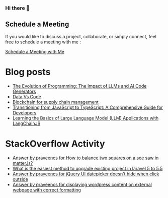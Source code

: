 ### Hi there 👋

## Schedule a Meeting

If you would like to discuss a project, collaborate, or simply connect, feel free to schedule a meeting with me :

[Schedule a Meeting with Me](https://calendly.com/praveencs87/30min)

# Blog posts
<!-- BLOG-POST-LIST:START -->
- [The Evolution of Programming: The Impact of LLMs and AI Code Generators](https://medium.com/@praveencs87/the-evolution-of-programming-the-impact-of-llms-and-ai-code-generators-9b01af08bb90?source=rss-8e2a7dce2432------2)
- [Data Vs Code](https://medium.com/@praveencs87/data-vs-code-55726470aab0?source=rss-8e2a7dce2432------2)
- [Blockchain for supply chain management](https://medium.com/@praveencs87/blockchain-for-supply-chain-management-cce82becbc29?source=rss-8e2a7dce2432------2)
- [Transitioning from JavaScript to TypeScript: A Comprehensive Guide for Developers](https://medium.com/@praveencs87/transitioning-from-javascript-to-typescript-a-comprehensive-guide-for-developers-c0fe33b2f120?source=rss-8e2a7dce2432------2)
- [Learning the Basics of Large Language Model (LLM) Applications with LangChainJS](https://dev.to/praveencs87/learning-the-basics-of-large-language-model-llm-applications-with-langchainjs-4035)
<!-- BLOG-POST-LIST:END -->

# StackOverflow Activity
<!-- STACKOVERFLOW:START -->
- [Answer by praveencs for How to balance two squares on a see saw in matter.js?](https://stackoverflow.com/questions/58072489/how-to-balance-two-squares-on-a-see-saw-in-matter-js/73762583#73762583)
- [What is the easiest method to upgrade existing project in laravel 5 to 5.5](https://stackoverflow.com/questions/48112862/what-is-the-easiest-method-to-upgrade-existing-project-in-laravel-5-to-5-5)
- [Answer by praveencs for jQuery UI datepicker doesn't hide when click outside](https://stackoverflow.com/questions/13333571/jquery-ui-datepicker-doesnt-hide-when-click-outside/33940124#33940124)
- [Answer by praveencs for displaying wordpress content on external webpage with correct formatting](https://stackoverflow.com/questions/23262789/displaying-wordpress-content-on-external-webpage-with-correct-formatting/23266061#23266061)
<!-- STACKOVERFLOW:END -->


<!--
**praveencs87/praveencs87** is a ✨ _special_ ✨ repository because its `README.md` (this file) appears on your GitHub profile.

Here are some ideas to get you started:

- 🔭 I’m currently working on ...
- 🌱 I’m currently learning ...
- 👯 I’m looking to collaborate on ...
- 🤔 I’m looking for help with ...
- 💬 Ask me about ...
- 📫 How to reach me: ...
- 😄 Pronouns: ...
- ⚡ Fun fact: ...
-->
